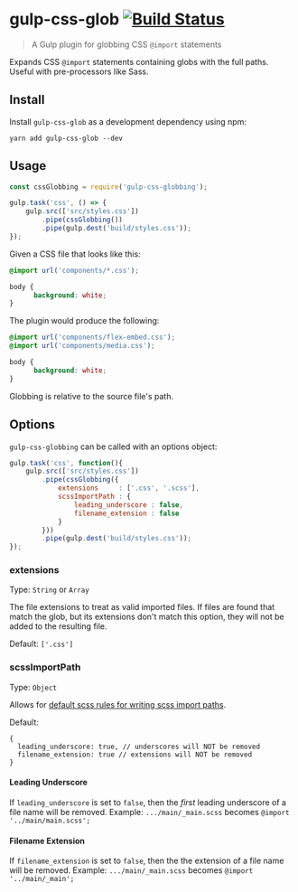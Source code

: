 # gulp-css-glob [![Build Status][travis-image]][travis-url]
> A Gulp plugin for globbing CSS `@import` statements

Expands CSS `@import` statements containing globs with the full paths. Useful with pre-processors like Sass.

## Install

Install `gulp-css-glob` as a development dependency using npm:

```shell
yarn add gulp-css-glob --dev
```

## Usage

```js
const cssGlobbing = require('gulp-css-globbing');

gulp.task('css', () => {
    gulp.src(['src/styles.css'])
        .pipe(cssGlobbing())
        .pipe(gulp.dest('build/styles.css'));
});
```

Given a CSS file that looks like this:

```css
@import url('components/*.css');

body {
      background: white;
}
```

The plugin would produce the following:

```css
@import url('components/flex-embed.css');
@import url('components/media.css');

body {
      background: white;
}
```

Globbing is relative to the source file's path.


## Options

`gulp-css-globbing` can be called with an options object:

```js
gulp.task('css', function(){
    gulp.src(['src/styles.css'])
        .pipe(cssGlobbing({
            extensions     : ['.css', '.scss'],
            scssImportPath : {
                leading_underscore : false,
                filename_extension : false
            }
        }))
        .pipe(gulp.dest('build/styles.css'));
});
```

### extensions
Type: `String` or `Array`

The file extensions to treat as valid imported files. If files are found that match the glob, but its extensions don't match this option, they will not be added to the resulting file.

Default: `['.css']`

### scssImportPath
Type: `Object`

Allows for [default scss rules for writing scss import paths](https://github.com/causes/scss-lint/blob/master/lib/scss_lint/linter/README.md#importpath).

Default:
```
{
  leading_underscore: true, // underscores will NOT be removed
  filename_extension: true // extensions will NOT be removed
}
```

#### Leading Underscore

If `leading_underscore` is set to `false`, then the *first* leading underscore of a file name will be removed. Example: `.../main/_main.scss` becomes `@import '../main/main.scss';`

#### Filename Extension

If `filename_extension` is set to `false`, then the the extension of a file name will be removed. Example: `.../main/_main.scss` becomes `@import '../main/_main';`



[travis-url]: https://travis-ci.org/Donov4n/gulp-css-glob
[travis-image]: https://travis-ci.org/Donov4n/gulp-css-glob.svg?branch=master
